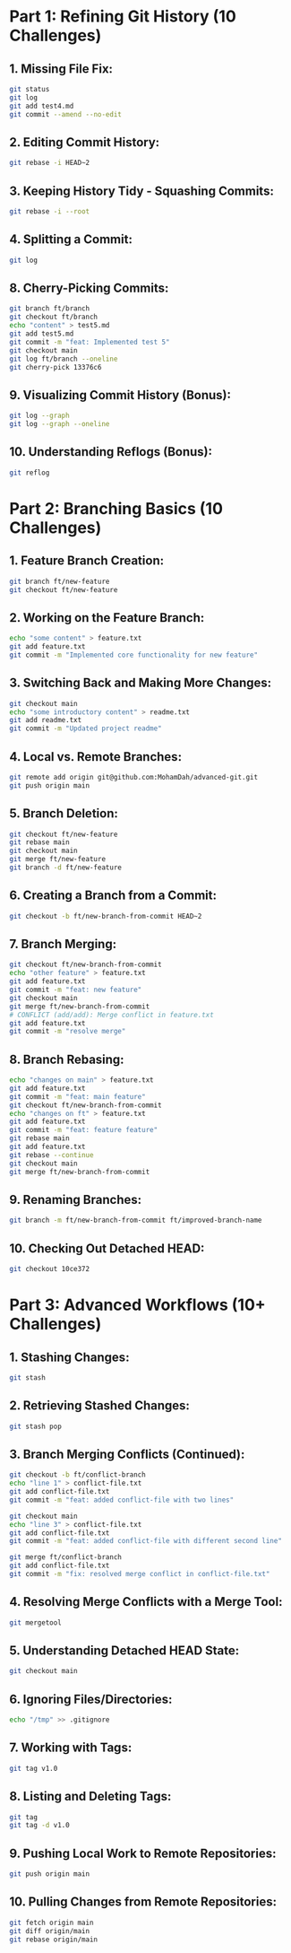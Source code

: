 
# Part 1: Refining Git History (10 Challenges)

## 1. Missing File Fix:
```bash
git status
git log
git add test4.md
git commit --amend --no-edit
```

## 2. Editing Commit History:
```bash
git rebase -i HEAD~2
```

## 3. Keeping History Tidy - Squashing Commits:
```bash
git rebase -i --root
```

## 4. Splitting a Commit:
```bash
git log
```

## 8. Cherry-Picking Commits:
```bash
git branch ft/branch
git checkout ft/branch
echo "content" > test5.md
git add test5.md
git commit -m "feat: Implemented test 5"
git checkout main
git log ft/branch --oneline
git cherry-pick 13376c6
```

## 9. Visualizing Commit History (Bonus):
```bash
git log --graph
git log --graph --oneline
```

## 10. Understanding Reflogs (Bonus):
```bash
git reflog
```


# Part 2: Branching Basics (10 Challenges)

## 1. Feature Branch Creation:
```bash
git branch ft/new-feature
git checkout ft/new-feature
```

## 2. Working on the Feature Branch:
```bash
echo "some content" > feature.txt
git add feature.txt
git commit -m "Implemented core functionality for new feature"
```

## 3. Switching Back and Making More Changes:
```bash
git checkout main
echo "some introductory content" > readme.txt
git add readme.txt
git commit -m "Updated project readme"
```

## 4. Local vs. Remote Branches:
```bash
git remote add origin git@github.com:MohamDah/advanced-git.git
git push origin main
```

## 5. Branch Deletion:
```bash
git checkout ft/new-feature
git rebase main
git checkout main
git merge ft/new-feature
git branch -d ft/new-feature
```

## 6. Creating a Branch from a Commit:
```bash
git checkout -b ft/new-branch-from-commit HEAD~2
```

## 7. Branch Merging:
```bash 
git checkout ft/new-branch-from-commit
echo "other feature" > feature.txt
git add feature.txt 
git commit -m "feat: new feature"
git checkout main
git merge ft/new-branch-from-commit 
# CONFLICT (add/add): Merge conflict in feature.txt
git add feature.txt 
git commit -m "resolve merge"
```
## 8. Branch Rebasing:
```bash
echo "changes on main" > feature.txt
git add feature.txt
git commit -m "feat: main feature"
git checkout ft/new-branch-from-commit
echo "changes on ft" > feature.txt
git add feature.txt
git commit -m "feat: feature feature"
git rebase main
git add feature.txt
git rebase --continue
git checkout main
git merge ft/new-branch-from-commit 
```

## 9. Renaming Branches:
```bash
git branch -m ft/new-branch-from-commit ft/improved-branch-name
```

## 10. Checking Out Detached HEAD:
```bash
git checkout 10ce372
```


# Part 3: Advanced Workflows (10+ Challenges)

## 1. Stashing Changes:
```bash
git stash
```

## 2. Retrieving Stashed Changes:
```bash
git stash pop
```

## 3. Branch Merging Conflicts (Continued):
```bash
git checkout -b ft/conflict-branch
echo "line 1" > conflict-file.txt
git add conflict-file.txt
git commit -m "feat: added conflict-file with two lines"

git checkout main
echo "line 3" > conflict-file.txt
git add conflict-file.txt
git commit -m "feat: added conflict-file with different second line"

git merge ft/conflict-branch
git add conflict-file.txt
git commit -m "fix: resolved merge conflict in conflict-file.txt"
```

## 4. Resolving Merge Conflicts with a Merge Tool:
```bash
git mergetool
```

## 5. Understanding Detached HEAD State:
```bash
git checkout main
```

## 6. Ignoring Files/Directories:
```bash
echo "/tmp" >> .gitignore
```

## 7. Working with Tags:
```bash
git tag v1.0
```

## 8. Listing and Deleting Tags:
```bash
git tag
git tag -d v1.0
```

## 9. Pushing Local Work to Remote Repositories:
```bash
git push origin main
```

## 10. Pulling Changes from Remote Repositories:
```bash
git fetch origin main
git diff origin/main
git rebase origin/main
```
